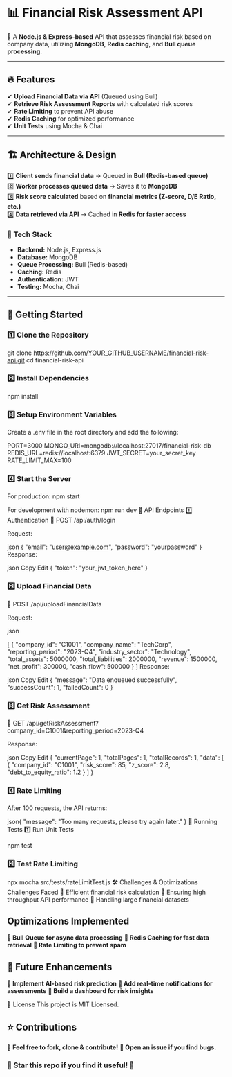 # 📊 Financial Risk Assessment API  

🚀 A **Node.js & Express-based** API that assesses financial risk based on company data, utilizing **MongoDB**, **Redis caching**, and **Bull queue processing**.  

---

## 🔥 Features  

✔ **Upload Financial Data via API** (Queued using Bull)  
✔ **Retrieve Risk Assessment Reports** with calculated risk scores  
✔ **Rate Limiting** to prevent API abuse  
✔ **Redis Caching** for optimized performance  
✔ **Unit Tests** using Mocha & Chai  

---

## 🏗️ Architecture & Design  

1️⃣ **Client sends financial data** → Queued in **Bull (Redis-based queue)**  
2️⃣ **Worker processes queued data** → Saves it to **MongoDB**  
3️⃣ **Risk score calculated** based on **financial metrics (Z-score, D/E Ratio, etc.)**  
4️⃣ **Data retrieved via API** → Cached in **Redis for faster access**  

### 📌 Tech Stack  
- **Backend:** Node.js, Express.js  
- **Database:** MongoDB  
- **Queue Processing:** Bull (Redis-based)  
- **Caching:** Redis  
- **Authentication:** JWT  
- **Testing:** Mocha, Chai  

---

## 🚀 Getting Started  

### 1️⃣ Clone the Repository  

git clone https://github.com/YOUR_GITHUB_USERNAME/financial-risk-api.git
cd financial-risk-api

### 2️⃣ Install Dependencies
npm install

### 3️⃣ Setup Environment Variables
Create a .env file in the root directory and add the following:

PORT=3000
MONGO_URI=mongodb://localhost:27017/financial-risk-db
REDIS_URL=redis://localhost:6379
JWT_SECRET=your_secret_key
RATE_LIMIT_MAX=100
### 4️⃣ Start the Server
For production:
npm start

For development with nodemon:
npm run dev
📡 API Endpoints
1️⃣ Authentication
🔹 POST /api/auth/login

Request:

json
{ 
  "email": "user@example.com", 
  "password": "yourpassword" 
}
Response:

json
Copy
Edit
{ 
  "token": "your_jwt_token_here" 
}
### 2️⃣ Upload Financial Data
🔹 POST /api/uploadFinancialData

Request:

json

[
  {
    "company_id": "C1001",
    "company_name": "TechCorp",
    "reporting_period": "2023-Q4",
    "industry_sector": "Technology",
    "total_assets": 5000000,
    "total_liabilities": 2000000,
    "revenue": 1500000,
    "net_profit": 300000,
    "cash_flow": 500000
  }
]
Response:

json
Copy
Edit
{
  "message": "Data enqueued successfully",
  "successCount": 1,
  "failedCount": 0
}
### 3️⃣ Get Risk Assessment
🔹 GET /api/getRiskAssessment?company_id=C1001&reporting_period=2023-Q4

Response:

json
Copy
Edit
{
  "currentPage": 1,
  "totalPages": 1,
  "totalRecords": 1,
  "data": [
    {
      "company_id": "C1001",
      "risk_score": 85,
      "z_score": 2.8,
      "debt_to_equity_ratio": 1.2
    }
  ]
}
### 4️⃣ Rate Limiting
After 100 requests, the API returns:

json{
  "message": "Too many requests, please try again later."
}
🧪 Running Tests
1️⃣ Run Unit Tests

npm test
### 2️⃣ Test Rate Limiting

npx mocha src/tests/rateLimitTest.js
🛠️ Challenges & Optimizations
Challenges Faced
🚧 Efficient financial risk calculation
🚧 Ensuring high throughput API performance
🚧 Handling large financial datasets

## Optimizations Implemented
**🚀 Bull Queue for async data processing**
**🚀 Redis Caching for fast data retrieval**
**🚀 Rate Limiting to prevent spam**

## 🎯 Future Enhancements
**🔹 Implement AI-based risk prediction**
**🔹 Add real-time notifications for assessments**
**🔹 Build a dashboard for risk insights**

📜 License
This project is MIT Licensed.

## ⭐ Contributions
**🔹 Feel free to fork, clone & contribute!**
**🔹 Open an issue if you find bugs.**

### 💙 Star this repo if you find it useful! 🚀